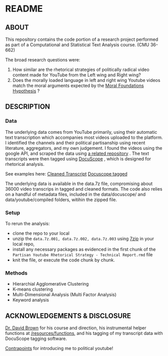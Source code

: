 # README

## ABOUT

This repository contains the code portion of a research project performed as part of a Computational and Statistical Text Analysis course. (CMU 36-662)

The broad research questions were: 
 1. How similar are the rhetorical strategies of politically radical video content made for YouTube from the Left wing and Right wing? 
 2. Does the morally loaded language in left and right wing Youtube videos match the moral arguments expected by the [Moral Foundations Hypothesis](https://moralfoundations.org/) ?
 
## DESCRIPTION

### Data

The underlying data comes from YouTube primarily, using their automatic text transcription which accompanies most videos uploaded to the platform. 
I identified the channels and their political partisanship using recent literature, aggregators, and my own judgement. 
I found the videos using the google API, and scraped the data using [a related repository](https://github.com/follperson/youtube-transcript-scraper) .
The text transcripts were then tagged using [DocuScope](https://www.cmu.edu/dietrich/english/research/docuscope.html) , which is designed for rhetorical analysis.

See examples here: 
[Cleaned Transcript](/ex/RawTranscript.txt)
[Docuscope tagged](/ex/DocuscopeTaggedTranscript.txt)

The underlying data is available in the data.7z file, compromising about 36000 video transcrips in tagged and cleaned formats. 
The code also relies on a handful of metadata files, included in the data/docuscope/ and data/youtube/compiled folders, witihin the zipped file.

### Setup

To rerun the analysis:
* clone the repo to your local
* unzip the `data.7z.001, data.7z.002, data.7z.003` using [7zip](https://www.7-zip.org/) in your local repo,
* install any necessary packages as evidenced in the first chunk of the `Partisan Youtube Rhetorical Strategy - Technical Report.rmd` file
* knit the file, or execute the code chunk by chunk. 

### Methods

* Hierarchial Agglomerative Clustering
* K-means clustering
* Multi-Dimensional Analysis (Multi Factor Analysis)
* Keyword analysis 

## ACKNOWLEDGEMENTS & DISCLOSURE

[Dr. David Brown](https://www.cmu.edu/dietrich/english/people/faculty/bios/david-brown.html) for his course and direction, his instrumental helper functions at [/resources/functions](/resources/functions), and his tagging of my transcript data with DocuScope tagging software.

[Contrapoints](https://www.youtube.com/channel/UCNvsIonJdJ5E4EXMa65VYpA) for introducing me to political youtube!

